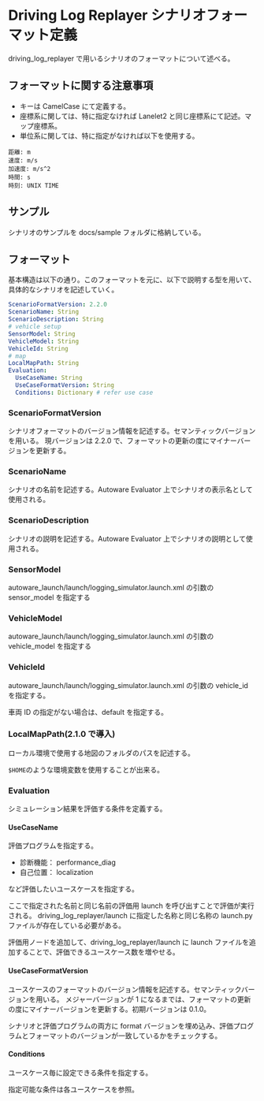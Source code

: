 # Driving Log Replayer シナリオフォーマット定義

driving_log_replayer で用いるシナリオのフォーマットについて述べる。

## フォーマットに関する注意事項

- キーは CamelCase にて定義する。
- 座標系に関しては、特に指定なければ Lanelet2 と同じ座標系にて記述。マップ座標系。
- 単位系に関しては、特に指定がなければ以下を使用する。

```shell
距離: m
速度: m/s
加速度: m/s^2
時間: s
時刻: UNIX TIME
```

## サンプル

シナリオのサンプルを docs/sample フォルダに格納している。

## フォーマット

基本構造は以下の通り。このフォーマットを元に、以下で説明する型を用いて、具体的なシナリオを記述していく。

```yaml
ScenarioFormatVersion: 2.2.0
ScenarioName: String
ScenarioDescription: String
# vehicle setup
SensorModel: String
VehicleModel: String
VehicleId: String
# map
LocalMapPath: String
Evaluation:
  UseCaseName: String
  UseCaseFormatVersion: String
  Conditions: Dictionary # refer use case
```

### ScenarioFormatVersion

シナリオフォーマットのバージョン情報を記述する。セマンティックバージョンを用いる。
現バージョンは 2.2.0 で、フォーマットの更新の度にマイナーバージョンを更新する。

### ScenarioName

シナリオの名前を記述する。Autoware Evaluator 上でシナリオの表示名として使用される。

### ScenarioDescription

シナリオの説明を記述する。Autoware Evaluator 上でシナリオの説明として使用される。

### SensorModel

autoware_launch/launch/logging_simulator.launch.xml の引数の sensor_model を指定する

### VehicleModel

autoware_launch/launch/logging_simulator.launch.xml の引数の vehicle_model を指定する

### VehicleId

autoware_launch/launch/logging_simulator.launch.xml の引数の vehicle_id を指定する。

車両 ID の指定がない場合は、default を指定する。

### LocalMapPath(2.1.0 で導入)

ローカル環境で使用する地図のフォルダのパスを記述する。

`$HOME`のような環境変数を使用することが出来る。

### Evaluation

シミュレーション結果を評価する条件を定義する。

#### UseCaseName

評価プログラムを指定する。

- 診断機能： performance_diag
- 自己位置： localization

など評価したいユースケースを指定する。

ここで指定された名前と同じ名前の評価用 launch を呼び出すことで評価が実行される。
driving_log_replayer/launch に指定した名称と同じ名称の launch.py ファイルが存在している必要がある。

評価用ノードを追加して、driving_log_replayer/launch に launch ファイルを追加することで、評価できるユースケース数を増やせる。

#### UseCaseFormatVersion

ユースケースのフォーマットのバージョン情報を記述する。セマンティックバージョンを用いる。
メジャーバージョンが 1 になるまでは、フォーマットの更新の度にマイナーバージョンを更新する。初期バージョンは 0.1.0。

シナリオと評価プログラムの両方に format バージョンを埋め込み、評価プログラムとフォーマットのバージョンが一致しているかをチェックする。

#### Conditions

ユースケース毎に設定できる条件を指定する。

指定可能な条件は各ユースケースを参照。
